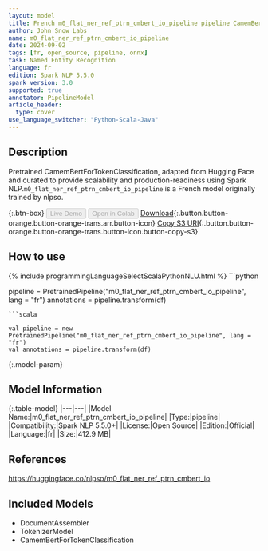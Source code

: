 ```yaml
---
layout: model
title: French m0_flat_ner_ref_ptrn_cmbert_io_pipeline pipeline CamemBertForTokenClassification from nlpso
author: John Snow Labs
name: m0_flat_ner_ref_ptrn_cmbert_io_pipeline
date: 2024-09-02
tags: [fr, open_source, pipeline, onnx]
task: Named Entity Recognition
language: fr
edition: Spark NLP 5.5.0
spark_version: 3.0
supported: true
annotator: PipelineModel
article_header:
  type: cover
use_language_switcher: "Python-Scala-Java"
---
```


## Description

Pretrained CamemBertForTokenClassification, adapted from Hugging Face and curated to provide scalability and production-readiness using Spark NLP.`m0_flat_ner_ref_ptrn_cmbert_io_pipeline` is a French model originally trained by nlpso.

{:.btn-box}
<button class="button button-orange" disabled>Live Demo</button>
<button class="button button-orange" disabled>Open in Colab</button>
[Download](https://s3.amazonaws.com/auxdata.johnsnowlabs.com/public/models/m0_flat_ner_ref_ptrn_cmbert_io_pipeline_fr_5.5.0_3.0_1725266012634.zip){:.button.button-orange.button-orange-trans.arr.button-icon}
[Copy S3 URI](s3://auxdata.johnsnowlabs.com/public/models/m0_flat_ner_ref_ptrn_cmbert_io_pipeline_fr_5.5.0_3.0_1725266012634.zip){:.button.button-orange.button-orange-trans.button-icon.button-copy-s3}

## How to use



<div class="tabs-box" markdown="1">
{% include programmingLanguageSelectScalaPythonNLU.html %}
```python

pipeline = PretrainedPipeline("m0_flat_ner_ref_ptrn_cmbert_io_pipeline", lang = "fr")
annotations =  pipeline.transform(df)   

```
```scala

val pipeline = new PretrainedPipeline("m0_flat_ner_ref_ptrn_cmbert_io_pipeline", lang = "fr")
val annotations = pipeline.transform(df)

```
</div>

{:.model-param}
## Model Information

{:.table-model}
|---|---|
|Model Name:|m0_flat_ner_ref_ptrn_cmbert_io_pipeline|
|Type:|pipeline|
|Compatibility:|Spark NLP 5.5.0+|
|License:|Open Source|
|Edition:|Official|
|Language:|fr|
|Size:|412.9 MB|

## References

https://huggingface.co/nlpso/m0_flat_ner_ref_ptrn_cmbert_io

## Included Models

- DocumentAssembler
- TokenizerModel
- CamemBertForTokenClassification